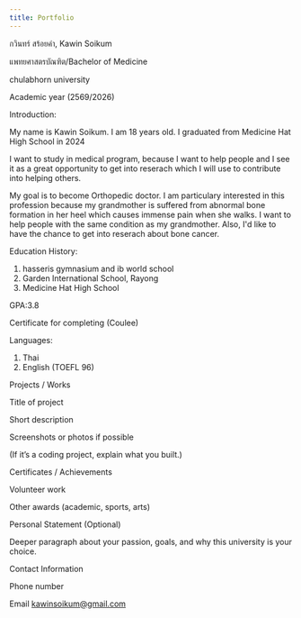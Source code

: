 ```yaml
---
title: Portfolio
---
```


กวินทร์ สร้อยคำ, Kawin Soikum

แพทยศาสตรบัณฑิต/Bachelor of Medicine

chulabhorn university

Academic year (2569/2026)

Introduction:

My name is Kawin Soikum. I am 18 years old. I graduated from Medicine Hat High School in 2024 

I want to study in medical program, because I want to help people and I see it as a great opportunity to get into reserach which I will use to contribute into helping others.

My goal is to become Orthopedic doctor. I am particulary interested in this profession because my grandmother is suffered from abnormal bone formation in her heel which causes immense pain when she walks. I want to help people with the same condition as my grandmother. Also, I'd like to have the chance to get into reserach about bone cancer.

Education History:

1. hasseris gymnasium and ib world school
2. Garden International School, Rayong
3. Medicine Hat High School

GPA:3.8

Certificate for completing (Coulee)

Languages:
1. Thai
2. English (TOEFL 96)

Projects / Works

Title of project

Short description

Screenshots or photos if possible

(If it’s a coding project, explain what you built.)

Certificates / Achievements

Volunteer work

Other awards (academic, sports, arts)

Personal Statement (Optional)

Deeper paragraph about your passion, goals, and why this university is your choice.

Contact Information

Phone number

Email
kawinsoikum@gmail.com



   
